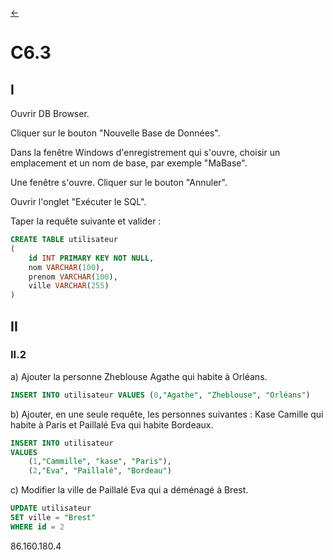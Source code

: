 [<-](../cours.md)

# C6.3

## I

Ouvrir DB Browser.

Cliquer sur le bouton "Nouvelle Base de Données".

Dans la fenêtre Windows d'enregistrement qui s'ouvre, choisir un emplacement et un nom de base, par exemple "MaBase".

Une fenêtre s'ouvre. Cliquer sur le bouton "Annuler".

Ouvrir l'onglet "Exécuter le SQL".

Taper la requête suivante et valider :

```sql
CREATE TABLE utilisateur
(
    id INT PRIMARY KEY NOT NULL,
    nom VARCHAR(100),
    prenom VARCHAR(100),
    ville VARCHAR(255)
)
```
## II

### II.2

a) Ajouter la personne Zheblouse Agathe qui habite à Orléans.

```sql
INSERT INTO utilisateur VALUES (0,"Agathe", "Zheblouse", "Orléans")
```



b) Ajouter, en une seule requête, les personnes suivantes : Kase Camille qui habite à Paris et Paillalé Eva qui habite Bordeaux.

```sql
INSERT INTO utilisateur
VALUES
    (1,"Cammille", "kase", "Paris"),
    (2,"Eva", "Paillalé", "Bordeau")
```

c) Modifier la ville de Paillalé Eva qui a déménagé à Brest.

```sql
UPDATE utilisateur
SET ville = "Brest"
WHERE id = 2
```

86.160.180.4